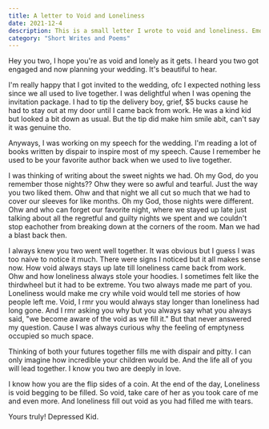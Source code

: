 ```yaml
---
title: A letter to Void and Loneliness
date: 2021-12-4
description: This is a small letter I wrote to void and loneliness. Emotions I've been drenched in years ago. I've pictured them as my own two bestfriends by how long I've felt them. But now they've wedded and this's my letter to them.
category: "Short Writes and Poems"
---
```


Hey you two, I hope you're as void and lonely as it gets. I heard you two got engaged and now planning your wedding. It's beautiful to hear.

I'm really happy that I got invited to the wedding, ofc I expected nothing less since we all used to live together. I was delightful when I was opening the invitation package. I had to tip the delivery boy, grief, $5 bucks cause he had to stay out at my door until I came back from work. He was a kind kid but looked a bit down as usual. But the tip did make him smile abit, can't say it was genuine tho.

Anyways, I was working on my speech for the wedding. I'm reading a lot of books written by dispair to inspire most of my speech. Cause I remember he used to be your favorite author back when we used to live together.

I was thinking of writing about the sweet nights we had. Oh my God, do you remember those nights?? Ohw they were so awful and tearful. Just the way you two liked them. Ohw and that night we all cut so much that we had to cover our sleeves for like months. Oh my God, those nights were different. Ohw and who can forget our favorite night, where we stayed up late just talking about all the regretful and guilty nights we spent and we couldn't stop eachother from breaking down at the corners of the room. Man we had a blast back then.

I always knew you two went well together. It was obvious but I guess I was too naive to notice it much. There were signs I noticed but it all makes sense now. How void always stays up late till loneliness came back from work. Ohw and how loneliness always stole your hoodies. I sometimes felt like the thirdwheel but it had to be extreme. You two always made me part of you. Loneliness would make me cry while void would tell me stories of how people left me. Void, I rmr you would always stay longer than loneliness had long gone. And I rmr asking you why but you always say what you always said, "we become aware of the void as we fill it." But that never answered my question. Cause I was always curious why the feeling of emptyness occupied so much space.

Thinking of both your futures together fills me with dispair and pitty. I can only imagine how incredible your children would be. And the life all of you will lead together. I know you two are deeply in love.

I know how you are the flip sides of a coin. At the end of the day, Loneliness is void begging to be filled. So void, take care of her as you took care of me and even more. And loneliness fill out void as you had filled me with tears.

Yours truly! Depressed Kid.
